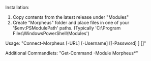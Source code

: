 Installation:
1. Copy contents from the latest release under "Modules"
2. Create "Morpheus" folder and place files in one of your '$env:PSModulePath' paths.
(Typically 'C:\Program Files\WindowsPowerShell\Modules')
		
Usage:
"Connect-Morpheus [-URL] <String> [-Username] <String> [[-Password] <Object>] [<CommonParameters>]"
	
Additional Commandlets:
"Get-Command -Module Morpheus*"
